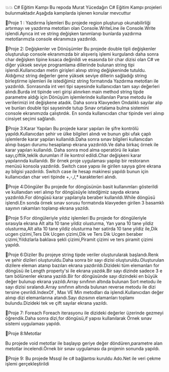:boom::boom: C# Eğitim Kampı 
Bu repoda Murat Yücedağın C# Eğitim Kampı projeleri bulunmaktadır.Aşağıda kamplarda
işlenen konular mevcuttur



📍Proje 1 : Yazdırma İşlemleri
Bu projede region pluşturup okunabilirliği artırmayı ve yazdırma metotları olan 
Console.WriteLine  ile Console.Write işlendi.Ayrıca int ve string  değişken 
tanımlanıp bunlarda yazdırma metotlarımızla console ekranımıza yazdırıldı.

📍Proje 2: Değişkenler ve Dönüşümler
Bu projede double tipli değişkenler oluşturulup console ekranımızda bir alışveriş
işlemi kurgulandı daha sonra char değişken tipine kısaca değinildi ve
esasında bir char dizisi olan C# ve diğer yüksek seviye programlama 
dillerinde bulunan string tipi işlendi.Kullanıcıdan metin girişleri alınıp 
string değişkeninde tutuldu.
Aldığımız string değerler gene yüksek seviye dillerin sağladığı string birleştirme
işlemleri ile istediğimiz string formatında Yazdırma metotları ile yazdırıldı.
Sonrasında int veri tipi sayesinde kullanıcıdan tam sayı değerleri alındı.Burda 
int tipinde veri girişi alınırken main method string tipde parametre aldığı için
Dönüşüm işlemlerinde kullanılan  Parse metodu ile verilerimizi int değişkene
atadık. 
Daha sonra  Klavyeden Ondalıklı sayılar alıp ve bunları double tipi sayseinde
tutup Sınav ortalama bulma sistemini console ekranımızda çalıştırdık.
En sonda kullanıcıdan char tipinde veri alınıp cinsiyet seçimi sağlandı.

📍Proje 3:Karar Yapıları
Bu projede karar yapıları ile şifre kontrölü yapıldı.Kullanıcdan şehir ve
ülke bilgileri alındı ve bunun gibi ufak çaplı işlemlerde karar yapıları
kullanıldı.Daha sonra sınav bilgileri kullanıcdan alınıp başarı durumu hesaplanıp
ekrana yazdırıldı.Ve daha birkaç örnek ile karar yapıları kullanıldı.
Daha sonra mod alma operatörü ile kalan sayı,çiftlik,teklik durumları if ile
kontrol edildi.Char değişkeni karar yapılarında kullanıldı.
Bir örnek proje uygulaması yapılıp bir restoranın menüsü konsola yazdırıldı.
Switch case yapısı ile girilen sayıya göre ekrana ay bilgisi yazdırıldı.
Switch case ile hesap makinesi yapıldı bunun için kullanıcıdan char veri tipinde
+,-,/,* karakterleri alındı.

📍Proje 4:Döngüler
Bu projede for döngüsünün basit kullanımları gösterildi ve kullanıdan veri alınıp
for döngüsüyle istedğimiz sayıda ekrana yazdırıldı.For döngüsü karar yapılarıyla
beraber kullanıldı.While döngüsü işlendi.En sonda örnek sınav sorusu formatında 
klavyeden girilen 3 basamklı sayının rakamları toplanıp ekrana yazıldı.

📍Proje 5:For döngüleriyle yıldız işlemleri
Bu projede  for döngüleriyle sırasıyla ekrana Alt alta 10 tane yildiz olusturma,
Yan yana 10 tane yildiz olusturma,Alt alta 10 tane yildiz olusturma her satirda 
10 tane yildiz ile,Dik ucgen çizimi,Ters Dik Ucgen çizimi,Dik ve Ters Dik
Ucgen beraber çizimi,Yıldızlarla baklava şekli çizimi,Piramit çizimi ve ters 
piramit çizimi   yapıldı.

📍Proje 6:Diziler
Bu projeye string tipde veriler oluşturularak başlandı.Renk ve şehir
dizileri oluşturuldu.Daha sonra bir sayı dizisi oluşturuldu.Oluşturulan dizilere
eleman atanıp bazıları ekrana yazdırıldı.Dizideki tüm elemanları for döngüsü
ile Length  property'si ile ekrana yazdık.Bir sayı dizinde sadece 3 e tam
bölünenler ekrana yazıldı.Bir for döngüsünde sayı dizindeki en büyük değer 
bulunup ekrana yazıldı.Array sınıfının altında bulunan Sort metodu ile sayı
dizisi sıralandı.Array sınıfının altında bulunan reverse metodu ile dizi tersine
çevrildi.IndexOf , Max VE Min metodları da işlendi.Kullanıcıdan değer alınıp
dizi elemanlarına atandı.Sayı dızısının elamanları toplamı bulundu.Dizideki
tek ve çift sayılar ekrana yazıldı.

📍Proje 7: Foreach
Foreach iterasyonu ile dizideki değerler üzerinde gezmeyi öğrendik.Daha sonra
dizi,for döngüsü,if yapısı kullanılarak Örnek sınav sistemi uygulaması yapıldı.


📍Proje 8:Metotlar

Bu projede void metotlar ile başlayıp geriye değer döndüren,parametre alan
metotlar incelendi.Örnek bir sınav uygulaması da projenin sonunda yapıldı.

📍Proje 9:
Bu projede Mssql ile c# bağlantısı kuruldu Ado.Net ile veri çekme işlemi
gerçekleştirildi



  




